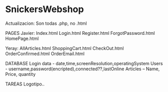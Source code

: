 # SnickersWebshop

Actualizacion: Son todas .php, no .html

PAGES
Javier:
Index.html
Login.html
Register.html
ForgotPassword.html
HomePage.html

Yeray:
AllArticles.html
ShoppingCart.html
CheckOut.html
OrderConfirmed.html
OrderEmail.html

DATABASE
Login data - date,time,screenResolution,operatingSystem
Users - username,password(encripted),connected??,lastOnline
Articles – Name, Price, quantity

TAREAS
Logotipo..

